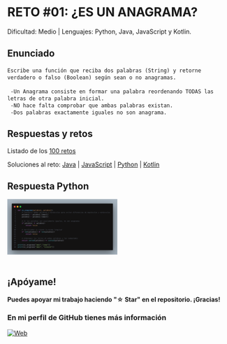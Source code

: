 
# RETO #01: ¿ES UN ANAGRAMA?
Dificultad: Medio | Lenguajes: Python, Java, JavaScript y Kotlin.

## Enunciado

```
Escribe una función que reciba dos palabras (String) y retorne verdadero o falso (Boolean) según sean o no anagramas.

 -Un Anagrama consiste en formar una palabra reordenando TODAS las letras de otra palabra inicial.
 -NO hace falta comprobar que ambas palabras existan.
 -Dos palabras exactamente iguales no son anagrama.

```

## Respuestas y retos
Listado de los [100 retos](/README.md)

Soluciones al reto: 
[Java](/RETOS/Reto01/Reto01.java) | 
[JavaScript](/RETOS/Reto01/Reto01.js) | 
[Python](/RETOS/Reto01/Reto01.py) |
[Kotlin](/RETOS/Reto01/Reto01.kt)

## Respuesta Python
<div aling="center">
<img src="https://github.com/breativo/100retos_bybreativo/blob/master/img/reto01.png"
alt="Solución reto Python"
style="width:50%;"/>
</div>

</br>

## ¡Apóyame! 
#### Puedes apoyar mi trabajo haciendo "☆ Star" en el repositorio. ¡Gracias!

### En mi perfil de GitHub tienes más información

[![Web](https://img.shields.io/badge/GitHub-breativo-14a1f0?style=for-the-badge&logo=github&logoColor=white&labelColor=101010)](https://github.com/breativo)